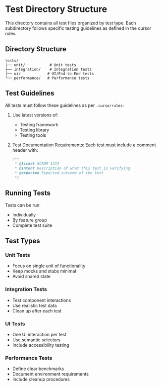 # Test Directory Structure

This directory contains all test files organized by test type. Each subdirectory follows specific testing guidelines as defined in the cursor rules.

## Directory Structure

```
tests/
├── unit/           # Unit tests
├── integration/    # Integration tests
├── ui/            # UI/End-to-End tests
└── performance/   # Performance tests
```

## Test Guidelines

All tests must follow these guidelines as per `.cursorrules`:

1. Use latest versions of:
   - Testing framework
   - Testing library
   - Testing tools

2. Test Documentation Requirements:
   Each test must include a comment header with:
   ```javascript
   /**
    * @ticket SCRUM-1234
    * @intent Description of what this test is verifying
    * @expected Expected outcome of the test
    */
   ```

## Running Tests

Tests can be run:
- Individually
- By feature group
- Complete test suite

## Test Types

### Unit Tests
- Focus on single unit of functionality
- Keep mocks and stubs minimal
- Avoid shared state

### Integration Tests
- Test component interactions
- Use realistic test data
- Clean up after each test

### UI Tests
- One UI interaction per test
- Use semantic selectors
- Include accessibility testing

### Performance Tests
- Define clear benchmarks
- Document environment requirements
- Include cleanup procedures 